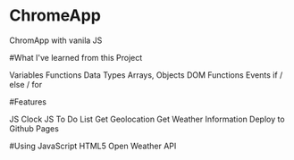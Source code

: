 # ChromeApp
ChromApp with vanila JS


#What I've learned from this Project 

Variables
Functions
Data Types
Arrays, Objects
DOM Functions
Events
if / else / for

#Features 

JS Clock
JS To Do List
Get Geolocation
Get Weather Information
Deploy to Github Pages

#Using 
JavaScript
HTML5
Open Weather API
